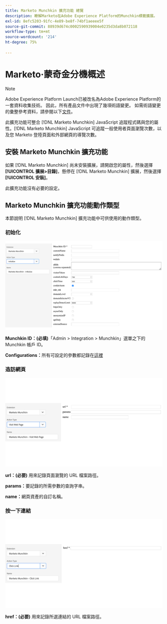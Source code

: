 ```yaml
---
title: Marketo Munchkin 擴充功能 總覽
description: 瞭解Marketo在Adobe Experience Platform的Munchkin標籤擴展。
exl-id: 8efc5203-91fc-4e89-be8f-74bf1aeeee5f
source-git-commit: 88939d674c0002590939004e0235d3da8b072118
workflow-type: tm+mt
source-wordcount: '214'
ht-degree: 75%

---
```


# Marketo·蒙奇金分機概述

>[!NOTE]
>
>Adobe Experience Platform Launch已被改名為Adobe Experience Platform的一套資料收集技術。 因此，所有產品文件中出現了幾項術語變更。 如需術語變更的彙整參考資料，請參閱以下[文件](../../../term-updates.md)。

此擴充功能可整合 [!DNL Marketo Munchkin] JavaScript 追蹤程式碼與您的屬性。[!DNL Marketo Munchkin] JavaScript 可追蹤一般使用者頁面瀏覽次數，以及您 Marketo 登陸頁面和外部網頁的導覽次數。

## 安裝 Marketo Munchkin 擴充功能

如果 [!DNL Marketo Munchkin] 尚未安裝擴展，請開啟您的屬性，然後選擇 **[!UICONTROL 擴展>目錄]**，懸停在 [!DNL Marketo Munchkin] 擴展，然後選擇 **[!UICONTROL 安裝]**。

此擴充功能沒有必要的設定。

## Marketo Munchkin 擴充功能動作類型

本節說明 [!DNL Marketo Munchkin] 擴充功能中可供使用的動作類型。

### 初始化

![](../../../images/munchkin-Init.png)

**Munchkin ID：(必填)**「Admin > Integration > Munchkin」選單之下的 Munchkin 帳戶 ID。

**Configurations：**&#x200B;所有可設定的參數都記錄在[這裡](https://developers.marketo.com/javascript-api/lead-tracking/configuration/)

### 造訪網頁

![](../../../images/munchkin-visit-page.png)

**url：(必要)** 用來記錄頁面瀏覽的 URL 檔案路徑。

**params：**&#x200B;要記錄的所需參數的查詢字串。

**name：**&#x200B;網頁資產的自訂名稱。

### 按一下連結

![](../../../images/munchkin-click-link.png)

**href：(必要)** 用來記錄所選連結的 URL 檔案路徑。
